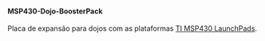 #### MSP430-Dojo-BoosterPack
Placa de expansão para dojos com as plataformas [TI MSP430 LaunchPads](www.ti.com/ww/en/launchpad/launchpads-msp430.html).
